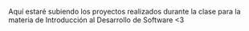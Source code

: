 Aquí estaré subiendo los proyectos realizados durante la clase para la materia de 
Introducción al Desarrollo de Software <3
